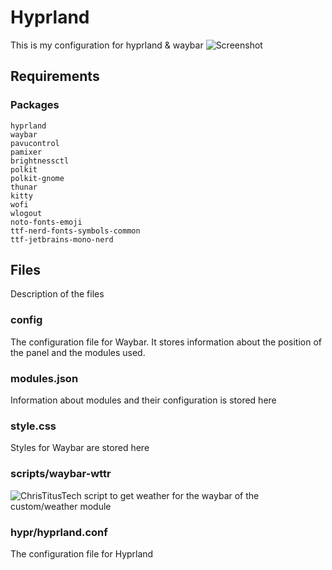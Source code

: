 # Hyprland
This is my configuration for hyprland & waybar
![Screenshot](https://github.com/fand1l/hyprland.waybar/raw/main/screenshot.png)

## Requirements

### Packages
```
hyprland
waybar
pavucontrol 
pamixer
brightnessctl
polkit
polkit-gnome
thunar
kitty
wofi
wlogout
noto-fonts-emoji
ttf-nerd-fonts-symbols-common
ttf-jetbrains-mono-nerd
```

## Files
Description of the files

### config
The configuration file for Waybar. It stores information about the position of the panel and the modules used.

### modules.json
Information about modules and their configuration is stored here

### style.css
Styles for Waybar are stored here

### scripts/waybar-wttr
![ChrisTitusTech](https://github.com/ChrisTitusTech/hyprland-titus/tree/main/dotconfig/waybar/scripts) script to get weather for the waybar of the custom/weather module

### hypr/hyprland.conf
The configuration file for Hyprland
